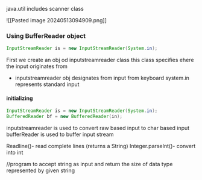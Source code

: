 java.util includes scanner class

![[Pasted image 20240513094909.png]]

### Using BufferReader object

```java
InputStreamReader is = new InputStreamReader(System.in);
```
First we create an obj od inputstreamreader class this class specifies ehere the input originates from
- inputstreamreader obj designates from input from keyboard system.in represents standard input 
#### initializing
```java
InputStreamReader is = new InputStreamReader(System.in);
BufferedReader bf = new BufferedReader(in);
```
inputstreamreader is used to convert raw based input to char based input 
bufferReader is used to buffer input stream 

Readline()- read complete lines (returns a String)
Integer.parseInt()- convert into int


//program to accept string as input and return the size of data type represented by given string
```java

```